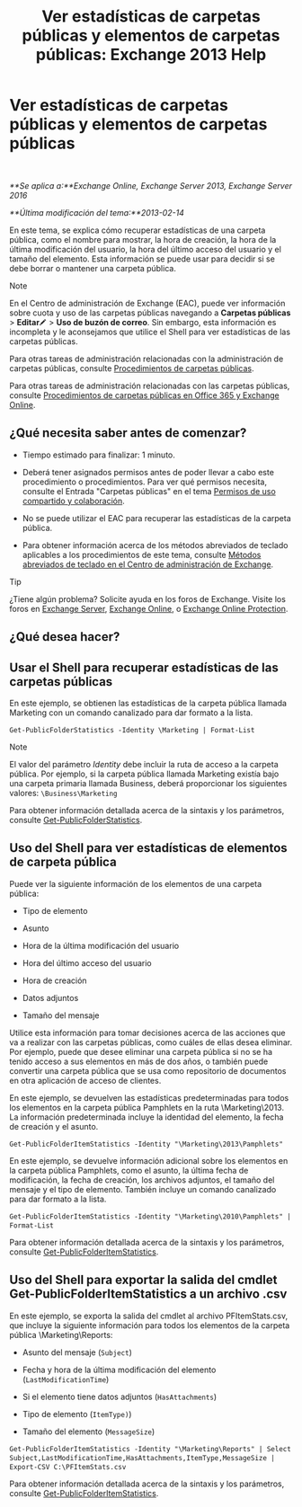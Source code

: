 ﻿---
title: 'Ver estadísticas de carpetas públicas y elementos de carpetas públicas: Exchange 2013 Help'
TOCTitle: Ver estadísticas de carpetas públicas y elementos de carpetas públicas
ms:assetid: 4e412710-9a74-4649-ab01-502e969a7eda
ms:mtpsurl: https://technet.microsoft.com/es-es/library/Aa997949(v=EXCHG.150)
ms:contentKeyID: 49895620
ms.date: 04/23/2018
mtps_version: v=EXCHG.150
ms.translationtype: HT
---

# Ver estadísticas de carpetas públicas y elementos de carpetas públicas

 

_**Se aplica a:**Exchange Online, Exchange Server 2013, Exchange Server 2016_

_**Última modificación del tema:**2013-02-14_

En este tema, se explica cómo recuperar estadísticas de una carpeta pública, como el nombre para mostrar, la hora de creación, la hora de la última modificación del usuario, la hora del último acceso del usuario y el tamaño del elemento. Esta información se puede usar para decidir si se debe borrar o mantener una carpeta pública.


> [!NOTE]
> En el Centro de administración de Exchange (EAC), puede ver información sobre cuota y uso de las carpetas públicas navegando a <STRONG>Carpetas públicas</STRONG> &gt; <STRONG>Editar</STRONG><IMG title="Icono Editar" alt="Icono Editar" src="images/Bb124582.6f53ccb2-1f13-4c02-bea0-30690e6ea71d(EXCHG.150).gif"> &gt; <STRONG>Uso de buzón de correo</STRONG>. Sin embargo, esta información es incompleta y le aconsejamos que utilice el Shell para ver estadísticas de las carpetas públicas.



Para otras tareas de administración relacionadas con la administración de carpetas públicas, consulte [Procedimientos de carpetas públicas](public-folder-procedures-exchange-2013-help.md).

Para otras tareas de administración relacionadas con las carpetas públicas, consulte [Procedimientos de carpetas públicas en Office 365 y Exchange Online](https://technet.microsoft.com/es-es/library/jj966272\(v=exchg.150\)).

## ¿Qué necesita saber antes de comenzar?

  - Tiempo estimado para finalizar: 1 minuto.

  - Deberá tener asignados permisos antes de poder llevar a cabo este procedimiento o procedimientos. Para ver qué permisos necesita, consulte el Entrada "Carpetas públicas" en el tema [Permisos de uso compartido y colaboración](sharing-and-collaboration-permissions-exchange-2013-help.md).

  - No se puede utilizar el EAC para recuperar las estadísticas de la carpeta pública.

  - Para obtener información acerca de los métodos abreviados de teclado aplicables a los procedimientos de este tema, consulte [Métodos abreviados de teclado en el Centro de administración de Exchange](keyboard-shortcuts-in-the-exchange-admin-center-exchange-online-protection-help.md).


> [!TIP]
> ¿Tiene algún problema? Solicite ayuda en los foros de Exchange. Visite los foros en <A href="https://go.microsoft.com/fwlink/p/?linkid=60612">Exchange Server</A>, <A href="https://go.microsoft.com/fwlink/p/?linkid=267542">Exchange Online</A>, o <A href="https://go.microsoft.com/fwlink/p/?linkid=285351">Exchange Online Protection</A>.



## ¿Qué desea hacer?

## Usar el Shell para recuperar estadísticas de las carpetas públicas

En este ejemplo, se obtienen las estadísticas de la carpeta pública llamada Marketing con un comando canalizado para dar formato a la lista.

    Get-PublicFolderStatistics -Identity \Marketing | Format-List


> [!NOTE]
> El valor del parámetro <EM>Identity</EM> debe incluir la ruta de acceso a la carpeta pública. Por ejemplo, si la carpeta pública llamada Marketing existía bajo una carpeta primaria llamada Business, deberá proporcionar los siguientes valores: <CODE>\Business\Marketing</CODE>



Para obtener información detallada acerca de la sintaxis y los parámetros, consulte [Get-PublicFolderStatistics](https://technet.microsoft.com/es-es/library/aa998663\(v=exchg.150\)).

## Uso del Shell para ver estadísticas de elementos de carpeta pública

Puede ver la siguiente información de los elementos de una carpeta pública:

  - Tipo de elemento

  - Asunto

  - Hora de la última modificación del usuario

  - Hora del último acceso del usuario

  - Hora de creación

  - Datos adjuntos

  - Tamaño del mensaje

Utilice esta información para tomar decisiones acerca de las acciones que va a realizar con las carpetas públicas, como cuáles de ellas desea eliminar. Por ejemplo, puede que desee eliminar una carpeta pública si no se ha tenido acceso a sus elementos en más de dos años, o también puede convertir una carpeta pública que se usa como repositorio de documentos en otra aplicación de acceso de clientes.

En este ejemplo, se devuelven las estadísticas predeterminadas para todos los elementos en la carpeta pública Pamphlets en la ruta \\Marketing\\2013. La información predeterminada incluye la identidad del elemento, la fecha de creación y el asunto.

    Get-PublicFolderItemStatistics -Identity "\Marketing\2013\Pamphlets"

En este ejemplo, se devuelve información adicional sobre los elementos en la carpeta pública Pamphlets, como el asunto, la última fecha de modificación, la fecha de creación, los archivos adjuntos, el tamaño del mensaje y el tipo de elemento. También incluye un comando canalizado para dar formato a la lista.

    Get-PublicFolderItemStatistics -Identity "\Marketing\2010\Pamphlets" | Format-List

Para obtener información detallada acerca de la sintaxis y los parámetros, consulte [Get-PublicFolderItemStatistics](https://technet.microsoft.com/es-es/library/ee332344\(v=exchg.150\)).

## Uso del Shell para exportar la salida del cmdlet Get-PublicFolderItemStatistics a un archivo .csv

En este ejemplo, se exporta la salida del cmdlet al archivo PFItemStats.csv, que incluye la siguiente información para todos los elementos de la carpeta pública \\Marketing\\Reports:

  - Asunto del mensaje (`Subject`)

  - Fecha y hora de la última modificación del elemento (`LastModificationTime`)

  - Si el elemento tiene datos adjuntos (`HasAttachments`)

  - Tipo de elemento (`ItemType)`)

  - Tamaño del elemento (`MessageSize`)

<!-- end list -->

    Get-PublicFolderItemStatistics -Identity "\Marketing\Reports" | Select Subject,LastModificationTime,HasAttachments,ItemType,MessageSize | Export-CSV C:\PFItemStats.csv

Para obtener información detallada acerca de la sintaxis y los parámetros, consulte [Get-PublicFolderItemStatistics](https://technet.microsoft.com/es-es/library/ee332344\(v=exchg.150\)).

